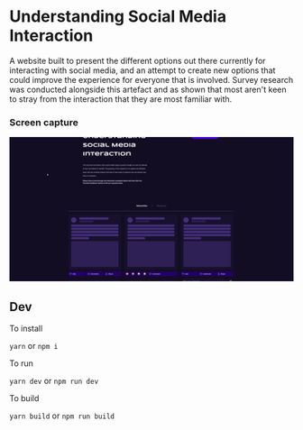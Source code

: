 # Understanding Social Media Interaction

A website built to present the different options out there currently for interacting with social media, and an attempt to create new options that could improve the experience for everyone that is involved. Survey research was conducted alongside this artefact and as shown that most aren't keen to stray from the interaction that they are most familiar with.

### Screen capture
![](assets/recording_001.gif)

## Dev
To install 

`yarn` or `npm i`

To run 

`yarn dev` or `npm run dev`

To build 

`yarn build` or `npm run build`
